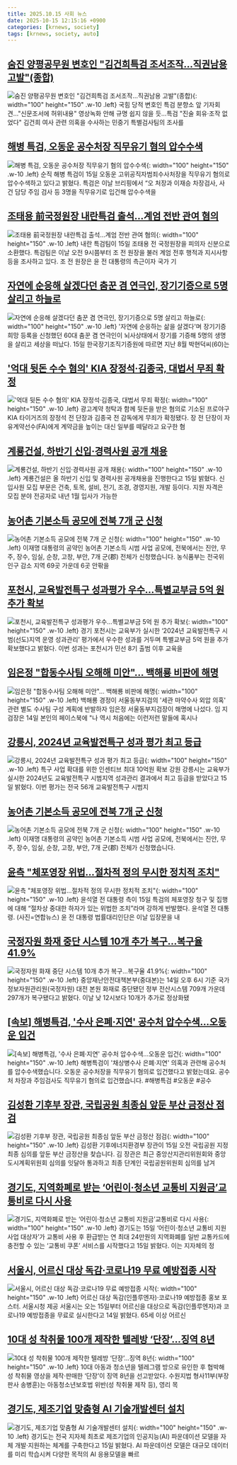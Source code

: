 ```yaml
---
title: 2025.10.15 사회 뉴스
date: 2025-10-15 12:15:16 +0900
categories: [krnews, society]
tags: [krnews, society, auto]
---
```

## [숨진 양평공무원 변호인 "김건희특검 조서조작…직권남용 고발"(종합)](https://n.news.naver.com/mnews/article/001/0015677638)

![숨진 양평공무원 변호인 "김건희특검 조서조작…직권남용 고발"(종합)](https://mimgnews.pstatic.net/image/origin/001/2025/10/14/15677638.jpg?type=nf220_150){: width="100" height="150" .w-10 .left}
국힘 당적 변호인 특검 분향소 앞 기자회견…"신문조서에 허위내용" 영상녹화 안해 규명 쉽지 않을 듯…특검 "진술 회유·조작 없었다" 김건희 여사 관련 의혹을 수사하는 민중기 특별검사팀의 조사를

## [해병 특검, 오동운 공수처장 직무유기 혐의 압수수색](https://n.news.naver.com/mnews/article/023/0003934590)

![해병 특검, 오동운 공수처장 직무유기 혐의 압수수색](https://mimgnews.pstatic.net/image/origin/023/2025/10/15/3934590.jpg?type=nf220_150){: width="100" height="150" .w-10 .left}
순직 해병 특검이 15일 오동운 고위공직자범죄수사처장을 직무유기 혐의로 압수수색하고 있다고 밝혔다. 특검은 이날 브리핑에서 “오 처장과 이재승 차장검사, 사건 담당 주임 검사 등 3명을 직무유기로 입건해 압수수색을

## [조태용 前국정원장 내란특검 출석…계엄 전반 관여 혐의](https://n.news.naver.com/mnews/article/079/0004075154)

![조태용 前국정원장 내란특검 출석…계엄 전반 관여 혐의](https://mimgnews.pstatic.net/image/origin/079/2025/10/15/4075154.jpg?type=nf220_150){: width="100" height="150" .w-10 .left}
내란 특검팀이 15일 조태용 전 국정원장을 피의자 신분으로 소환했다. 특검팀은 이날 오전 9시쯤부터 조 전 원장을 불러 계엄 전후 행적과 지시사항 등을 조사하고 있다. 조 전 원장은 윤 전 대통령의 측근이자 국가 기

## [자연에 순응해 살겠다던 춤꾼 겸 연극인, 장기기증으로 5명 살리고 하늘로](https://n.news.naver.com/mnews/article/277/0005664633)

![자연에 순응해 살겠다던 춤꾼 겸 연극인, 장기기증으로 5명 살리고 하늘로](https://mimgnews.pstatic.net/image/origin/277/2025/10/15/5664633.jpg?type=nf220_150){: width="100" height="150" .w-10 .left}
'자연에 순응하는 삶을 살겠다'며 장기기증 희망 등록을 신청했던 60대 춤꾼 겸 연극인이 뇌사상태에서 장기를 기증해 5명의 생명을 살리고 세상을 떠났다. 15일 한국장기조직기증원에 따르면 지난 8월 박현덕씨(60)는

## ['억대 뒷돈 수수 혐의' KIA 장정석·김종국, 대법서 무죄 확정](https://n.news.naver.com/mnews/article/025/0003475311)

!['억대 뒷돈 수수 혐의' KIA 장정석·김종국, 대법서 무죄 확정](https://mimgnews.pstatic.net/image/origin/025/2025/10/15/3475311.jpg?type=nf220_150){: width="100" height="150" .w-10 .left}
광고계약 청탁과 함께 뒷돈을 받은 혐의로 기소된 프로야구 KIA 타이거즈의 장정석 전 단장과 김종국 전 감독에게 무죄가 확정됐다. 장 전 단장이 자유계약선수(FA)에게 계약금을 높이는 대신 일부를 떼달라고 요구한 혐

## [계룡건설, 하반기 신입·경력사원 공개 채용](https://n.news.naver.com/mnews/article/015/0005196860)

![계룡건설, 하반기 신입·경력사원 공개 채용](https://mimgnews.pstatic.net/image/origin/015/2025/10/15/5196860.jpg?type=nf220_150){: width="100" height="150" .w-10 .left}
계룡건설은 올 하반기 신입 및 경력사원 공개채용을 진행한다고 15일 밝혔다. 신입사원 모집 부문은 건축, 토목, 설비, 전기, 조경, 경영지원, 개발 등이다. 지원 자격은 모집 분야 전공자로 내년 1월 입사가 가능한

## [농어촌 기본소득 공모에 전북 7개 군 신청](https://n.news.naver.com/mnews/article/056/0012046474)

![농어촌 기본소득 공모에 전북 7개 군 신청](https://mimgnews.pstatic.net/image/origin/056/2025/10/14/12046474.jpg?type=nf220_150){: width="100" height="150" .w-10 .left}
이재명 대통령의 공약인 농어촌 기본소득 시범 사업 공모에, 전북에서는 진안, 무주, 장수, 임실, 순창, 고창, 부안, 7개 군(郡) 전체가 신청했습니다. 농식품부는 전국위 인구 감소 지역 69곳 가운데 6곳 안팎을

## [포천시, 교육발전특구 성과평가 우수…특별교부금 5억 원 추가 확보](https://n.news.naver.com/mnews/article/119/0003012737)

![포천시, 교육발전특구 성과평가 우수…특별교부금 5억 원 추가 확보](https://mimgnews.pstatic.net/image/origin/119/2025/10/15/3012737.jpg?type=nf220_150){: width="100" height="150" .w-10 .left}
경기 포천시는 교육부가 실시한 ‘2024년 교육발전특구 시범(선도)지역 운영 성과관리’ 평가에서 우수한 성과를 거두며 특별교부금 5억 원을 추가 확보했다고 밝혔다. 이번 성과는 포천시가 민선 8기 출범 이후 교육을

## [임은정 "합동수사팀 오해해 미안"... 백해룡 비판에 해명](https://n.news.naver.com/mnews/article/469/0000891911)

![임은정 "합동수사팀 오해해 미안"... 백해룡 비판에 해명](https://mimgnews.pstatic.net/image/origin/469/2025/10/14/891911.jpg?type=nf220_150){: width="100" height="150" .w-10 .left}
백해룡 경정이 서울동부지검의 '세관 마약수사 외압 의혹' 관련 별도 수사팀 구성 계획에 반발하자 임은정 서울동부지검장이 해명에 나섰다. 임 지검장은 14일 본인의 페이스북에 "나 역시 처음에는 이런저런 말들에 혹시나

## [강릉시, 2024년 교육발전특구 성과 평가 최고 등급](https://n.news.naver.com/mnews/article/001/0015678611)

![강릉시, 2024년 교육발전특구 성과 평가 최고 등급](https://mimgnews.pstatic.net/image/origin/001/2025/10/15/15678611.jpg?type=nf220_150){: width="100" height="150" .w-10 .left}
특구 사업 확대를 위한 인센티브 최대 10억원 확보 강원 강릉시는 교육부가 실시한 2024년도 교육발전특구 시범지역 성과관리 결과에서 최고 등급을 받았다고 15일 밝혔다. 이번 평가는 전국 56개 교육발전특구 시범지

## [농어촌 기본소득 공모에 전북 7개 군 신청](https://n.news.naver.com/mnews/article/056/0012046656)

![농어촌 기본소득 공모에 전북 7개 군 신청](https://mimgnews.pstatic.net/image/origin/056/2025/10/14/12046656.jpg?type=nf220_150){: width="100" height="150" .w-10 .left}
이재명 대통령의 공약인 농어촌 기본소득 시범 사업 공모에, 전북에서는 진안, 무주, 장수, 임실, 순창, 고창, 부안, 7개 군(郡) 전체가 신청했습니다.

## [윤측 "체포영장 위법...절차적 정의 무시한 정치적 조치"](https://n.news.naver.com/mnews/article/018/0006138429)

![윤측 "체포영장 위법...절차적 정의 무시한 정치적 조치"](https://mimgnews.pstatic.net/image/origin/018/2025/10/15/6138429.jpg?type=nf220_150){: width="100" height="150" .w-10 .left}
윤석열 전 대통령 측이 15일 특검의 체포영장 청구 및 집행에 대해 “절차상 중대한 하자가 있는 위법한 조치”라며 강하게 반발했다. 윤석열 전 대통령. (사진=연합뉴스) 윤 전 대통령 법률대리인단은 이날 입장문을 내

## [국정자원 화재 중단 시스템 10개 추가 복구…복구율 41.9%](https://n.news.naver.com/mnews/article/654/0000146066)

![국정자원 화재 중단 시스템 10개 추가 복구…복구율 41.9%](https://mimgnews.pstatic.net/image/origin/654/2025/10/14/146066.jpg?type=nf220_150){: width="100" height="150" .w-10 .left}
중앙재난안전대책본부(중대본)는 14일 오후 6시 기준 국가정보자원관리원(국정자원) 대전 본원 화재로 중단됐던 정부 전산시스템 709개 가운데 297개가 복구됐다고 밝혔다. 이날 낮 12시보다 10개가 추가로 정상화됐

## [[속보] 해병특검, '수사 은폐·지연' 공수처 압수수색…오동운 입건](https://n.news.naver.com/mnews/article/422/0000791017)

![[속보] 해병특검, '수사 은폐·지연' 공수처 압수수색…오동운 입건](https://mimgnews.pstatic.net/image/origin/422/2025/10/15/791017.jpg?type=nf220_150){: width="100" height="150" .w-10 .left}
해병특검이 '채상병수사 은폐·지연' 의혹과 관련해 공수처를 압수수색했습니다. 오동운 공수처장을 직무유기 혐의로 입건했다고 밝혔는데요. 공수처 차장과 주임검사도 직무유기 혐의로 입건했습니다. #해병특검 #오동운 #공수

## [김성환 기후부 장관, 국립공원 최종심 앞둔 부산 금정산 점검](https://n.news.naver.com/mnews/article/374/0000468516)

![김성환 기후부 장관, 국립공원 최종심 앞둔 부산 금정산 점검](https://mimgnews.pstatic.net/image/origin/374/2025/10/15/468516.jpg?type=nf220_150){: width="100" height="150" .w-10 .left}
김성환 기후에너지환경부 장관이 15일 오전 국립공원 지정 최종 심의를 앞둔 부산 금정산을 찾습니다. 김 장관은 최근 중앙산지관리위원회와 중앙도시계획위원회 심의를 잇달아 통과하고 최종 단계인 국립공원위원회 심의를 남겨

## [경기도, 지역화폐로 받는 ‘어린이·청소년 교통비 지원금’교통비로 다시 사용](https://n.news.naver.com/mnews/article/119/0003012686)

![경기도, 지역화폐로 받는 ‘어린이·청소년 교통비 지원금’교통비로 다시 사용](https://mimgnews.pstatic.net/image/origin/119/2025/10/15/3012686.jpg?type=nf220_150){: width="100" height="150" .w-10 .left}
경기도는 15일 ‘어린이·청소년 교통비 지원사업 대상자’가 교통비 사용 후 환급받는 연 최대 24만원의 지역화폐를 일반 교통카드에 충전할 수 있는 ‘교통비 쿠폰’ 서비스를 시작했다고 15일 밝혔다. 이는 지자체의 정

## [서울시, 어르신 대상 독감·코로나19 무료 예방접종 시작](https://n.news.naver.com/mnews/article/021/0002742382)

![서울시, 어르신 대상 독감·코로나19 무료 예방접종 시작](https://mimgnews.pstatic.net/image/origin/021/2025/10/14/2742382.jpg?type=nf220_150){: width="100" height="150" .w-10 .left}
어르신 대상 독감(인플루엔자)·코로나19 예방접종 홍보 포스터. 서울시청 제공 서울시는 오는 15일부터 어르신을 대상으로 독감(인플루엔자)과 코로나19 예방접종을 무료로 실시한다고 14일 밝혔다. 65세 이상 어르신

## [10대 성 착취물 100개 제작한 텔레방 ‘단장’…징역 8년](https://n.news.naver.com/mnews/article/005/0001807873)

![10대 성 착취물 100개 제작한 텔레방 ‘단장’…징역 8년](https://mimgnews.pstatic.net/image/origin/005/2025/10/15/1807873.jpg?type=nf220_150){: width="100" height="150" .w-10 .left}
10대 아동과 청소년을 텔레그램 방으로 유인한 후 협박해 성 착취물 영상을 제작·판매한 ‘단장’이 징역 8년을 선고받았다. 수원지법 형사11부(부장판사 송병훈)는 아동청소년보호법 위반(성 착취물 제작 등), 영리 목

## [경기도, 제조기업 맞춤형 AI 기술개발센터 설치](https://n.news.naver.com/mnews/article/011/0004543386)

![경기도, 제조기업 맞춤형 AI 기술개발센터 설치](https://mimgnews.pstatic.net/image/origin/011/2025/10/15/4543386.jpg?type=nf220_150){: width="100" height="150" .w-10 .left}
경기도는 전국 지자체 최초로 제조기업의 인공지능(AI) 파운데이션 모델을 자체 개발·지원하는 체계를 구축한다고 15일 밝혔다. AI 파운데이션 모델은 대규모 데이터를 미리 학습시켜 다양한 목적의 AI 응용모델을 빠르

